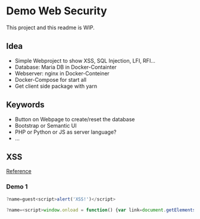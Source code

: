 # Demo Web Security

This project and this readme is WIP.

## Idea

 * Simple Webproject to show XSS, SQL Injection, LFI, RFI...
 * Database: Maria DB in Docker-Containter
 * Webserver: nginx in Docker-Conteiner
 * Docker-Compose for start all
 * Get client side package with yarn
 
## Keywords
 * Button on Webpage to create/reset the database
 * Bootstrap or Semantic UI
 * PHP or Python or JS as server language?
 * ...

## XSS

[Reference][1]

### Demo 1

```javascript
?name=guest<script>alert('XSS!')</script>
```

```javascript
?name=<script>window.onload = function() {var link=document.getElementsByTagName("a");link[0].href="https://duckduckgo.com/";}</script>
```

[1]: http://www.thegeekstuff.com/2012/02/xss-attack-examples/
